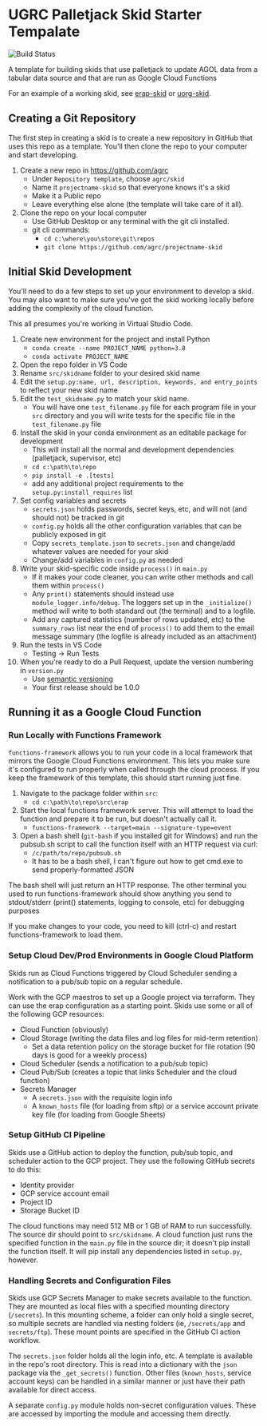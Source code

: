 # UGRC Palletjack Skid Starter Tempalate

![Build Status](https://github.com/agrc/skidname/workflows/Build%20and%20Test/badge.svg)

A template for building skids that use palletjack to update AGOL data from a tabular data source and that are run as Google Cloud Functions

For an example of a working skid, see [erap-skid](https://github.com/agrc/erap-skid) or [uorg-skid](https://github.com/agrc/uorg-skid).

## Creating a Git Repository

The first step in creating a skid is to create a new repository in GitHub that uses this repo as a template. You'll then clone the repo to your computer and start developing.

1. Create a new repo in <https://github.com/agrc>
   - Under `Repository template`, choose `agrc/skid`
   - Name it `projectname-skid` so that everyone knows it's a skid
   - Make it a Public repo
   - Leave everything else alone (the template will take care of it all).
1. Clone the repo on your local computer
   - Use GitHub Desktop or any terminal with the git cli installed.
   - git cli commands:
      - `cd c:\where\you\store\git\repos`
      - `git clone https://github.com/agrc/projectname-skid`

## Initial Skid Development

You'll need to do a few steps to set up your environment to develop a skid. You may also want to make sure you've got the skid working locally before adding the complexity of the cloud function.

This all presumes you're working in Virtual Studio Code.

1. Create new environment for the project and install Python
   - `conda create --name PROJECT_NAME python=3.8`
   - `conda activate PROJECT_NAME`
1. Open the repo folder in VS Code
1. Rename `src/skidname` folder to your desired skid name
1. Edit the `setup.py:name, url, description, keywords, and entry_points` to reflect your new skid name
1. Edit the `test_skidname.py` to match your skid name.
   - You will have one `test_filename.py` file for each program file in your `src` directory and you will write tests for the specific file in the `test_filename.py` file
1. Install the skid in your conda environment as an editable package for development
   - This will install all the normal and development dependencies (palletjack, supervisor, etc)
   - `cd c:\path\to\repo`
   - `pip install -e .[tests]`
   - add any additional project requirements to the `setup.py:install_requires` list
1. Set config variables and secrets
   - `secrets.json` holds passwords, secret keys, etc, and will not (and should not) be tracked in git
   - `config.py` holds all the other configuration variables that can be publicly exposed in git
   - Copy `secrets_template.json` to `secrets.json` and change/add whatever values are needed for your skid
   - Change/add variables in `config.py` as needed
1. Write your skid-specific code inside `process()` in `main.py`
   - If it makes your code cleaner, you can write other methods and call them within `process()`
   - Any `print()` statements should instead use `module_logger.info/debug`. The loggers set up in the `_initialize()` method will write to both standard out (the terminal) and to a logfile.
   - Add any captured statistics (number of rows updated, etc) to the `summary_rows` list near the end of `process()` to add them to the email message summary (the logfile is already included as an attachment)
1. Run the tests in VS Code
   - Testing -> Run Tests
1. When you're ready to do a Pull Request, update the version numbering in `version.py`
   - Use [semantic versioning](https://semver.org/#summary)
   - Your first release should be 1.0.0

## Running it as a Google Cloud Function

### Run Locally with Functions Framework

`functions-framework` allows you to run your code in a local framework that mirrors the Google Cloud Functions environment. This lets you make sure it's configured to run properly when called through the cloud process. If you keep the framework of this template, this should start running just fine.

1. Navigate to the package folder within `src`:
   - `cd c:\path\to\repo\src\erap`
1. Start the local functions framework server. This will attempt to load the function and prepare it to be run, but doesn't actually call it.
   - `functions-framework --target=main --signature-type=event`
1. Open a bash shell (`git-bash` if you installed git for Windows) and run the pubsub.sh script to call the function itself with an HTTP request via curl:
   - `/c/path/to/repo/pubsub.sh`
   - It has to be a bash shell, I can't figure out how to get cmd.exe to send properly-formatted JSON

The bash shell will just return an HTTP response. The other terminal you used to run functions-framework should show anything you send to stdout/stderr (print() statements, logging to console, etc) for debugging purposes

If you make changes to your code, you need to kill (ctrl-c) and restart functions-framework to load them.

### Setup Cloud Dev/Prod Environments in Google Cloud Platform

Skids run as Cloud Functions triggered by Cloud Scheduler sending a notification to a pub/sub topic on a regular schedule.

Work with the GCP maestros to set up a Google project via terraform. They can use the erap configuration as a starting point. Skids use some or all of the following GCP resources:

- Cloud Function (obviously)
- Cloud Storage (writing the data files and log files for mid-term retention)
  - Set a data retention policy on the storage bucket for file rotation (90 days is good for a weekly process)
- Cloud Scheduler (sends a notification to a pub/sub topic)
- Cloud Pub/Sub (creates a topic that links Scheduler and the cloud function)
- Secrets Manager
  - A `secrets.json` with the requisite login info
  - A `known_hosts` file (for loading from sftp) or a service account private key file (for loading from Google Sheets)

### Setup GitHub CI Pipeline

Skids use a GitHub action to deploy the function, pub/sub topic, and scheduler action to the GCP project. They use the following GitHub secrets to do this:

- Identity provider
- GCP service account email
- Project ID
- Storage Bucket ID

The cloud functions may need 512 MB or 1 GB of RAM to run successfully. The source dir should point to `src/skidname`. A cloud function just runs the specified function in the `main.py` file in the source dir; it doesn't pip install the function itself. It will pip install any dependencies listed in `setup.py`, however.

### Handling Secrets and Configuration Files

Skids use GCP Secrets Manager to make secrets available to the function. They are mounted as local files with a specified mounting directory (`/secrets`). In this mounting scheme, a folder can only hold a single secret, so multiple secrets are handled via nesting folders (ie, `/secrets/app` and `secrets/ftp`). These mount points are specified in the GitHub CI action workflow.

The `secrets.json` folder holds all the login info, etc. A template is available in the repo's root directory. This is read into a dictionary with the `json` package via the `_get_secrets()` function. Other files (`known_hosts`, service account keys) can be handled in a similar manner or just have their path available for direct access.

A separate `config.py` module holds non-secret configuration values. These are accessed by importing the module and accessing them directly.
